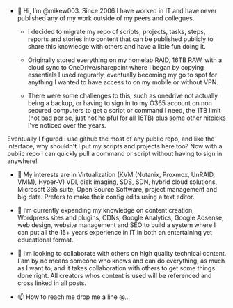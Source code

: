 - 👋 Hi, I’m @mikew003. Since 2006 I have worked in IT and have never published any of my work outside of my peers and collegues.  
  - I decided to migrate my repo of scripts, projects, tasks, steps, reports and stories into content that can be published publicly to share this knowledge with others and have a little fun doing it.  

  - Originally stored everything on my homelab RAID, 16TB RAW, with a cloud sync to OneDrive/sharepoint where I began by copying essentials I used regurarly, eventually becoming my go to spot for anything I wanted to have access to on my mobile or without VPN.  
  - There were some challenges to this, such as onedrive not actually being a backup, or having to sign in to my O365 account on non secured computers to get a script or command I need, the 1TB limit (not bad per se, just not helpful for all 16TB) plus some other nitpicks I've noticed over the years.  

Eventually I figured I use github the most of any public repo, and like the interface, why shouldn't I put my scripts and projects here too? Now with a public repo I can quickly pull a command or script without having to sign in anywhere!

- 👀 My interests are in Virtualization (KVM (Nutanix, Proxmox, UnRAID, VMM), Hyper-V) VDI, disk imaging, SDS, SDN, hybrid cloud solutions, Microsoft 365 suite, Open Source Software, project management and big data.  Prefers to make their config edits using a text editor.    

- 🌱 I’m currently expanding my knowledge on content creation, Wordpress sites and plugins, CDNs, Google Analytics, Google Adsense, web design, website management and SEO to build a system where I can put all the 15+ years experience in IT in both an entertaining yet educational format. 

- 💞️ I’m looking to collaborate with others on high quality technical content.  I am by no means someone who knows and can do everything, as much as I want to, and it takes collaboration with others to get some things done right.  All creators whos content is used will be referenced and cross linked in all posts.  
- 📫 How to reach me drop me a line @...

<!---
mikew003/mikew003 is a ✨ special ✨ repository because its `README.md` (this file) appears on your GitHub profile.
You can click the Preview link to take a look at your changes.
--->

